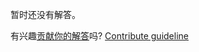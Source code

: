 
暂时还没有解答。

有兴趣[贡献你的解答](https://github.com/BFEdev/BFE.dev-solutions/blob/main/typescript/implement-partial-t_zh.md)吗? [Contribute guideline](https://github.com/BFEdev/BFE.dev-solutions#how-to-contribute)
